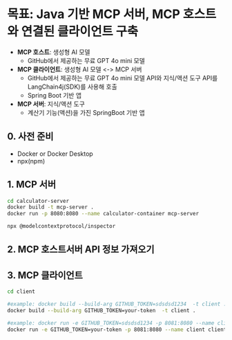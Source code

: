 # 목표: Java 기반 MCP 서버, MCP 호스트와 연결된 클라이언트 구축  
- **MCP 호스트**: 생성형 AI 모델  
    - GitHub에서 제공하는 무료 GPT 4o mini 모델  
- **MCP 클라이언트**: 생성형 AI 모델 <-> MCP 서버  
    - GitHub에서 제공하는 무료 GPT 4o mini 모델 API와 지식/액션 도구 API를 LangChain4j(SDK)를 사용해 호출
    - Spring Boot 기반 앱
- **MCP 서버**: 지식/액션 도구
    - 계산기 기능(액션)을 가진 SpringBoot 기반 앱

## 0. 사전 준비
- Docker or Docker Desktop
- npx(npm)

  
## 1. MCP 서버
```bash
cd calculator-server
docker build -t mcp-server .
docker run -p 8080:8080 --name calculator-container mcp-server
```
```bash
npx @modelcontextprotocol/inspector
```

## 2. MCP 호스트서버 API 정보 가져오기



## 3. MCP 클라이언트
```bash
cd client

#example: docker build --build-arg GITHUB_TOKEN=sdsdsd1234  -t client .
docker build --build-arg GITHUB_TOKEN=your-token  -t client .

#example: docker run -e GITHUB_TOKEN=sdsdsd1234 -p 8081:8080 --name client client
docker run -e GITHUB_TOKEN=your-token -p 8081:8080 --name client client
```
